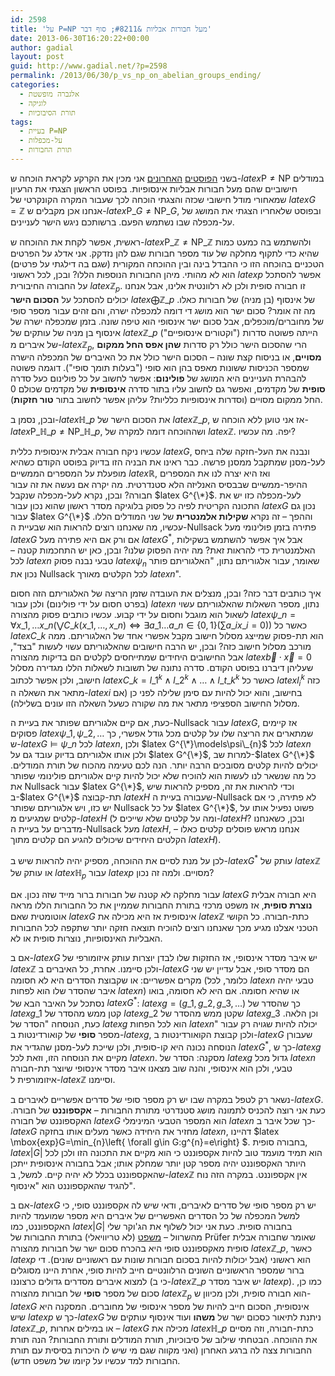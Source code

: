 ```yaml
---
id: 2598
title: 'על P=NP מעל חבורות אבליות &#8211; סוף דבר'
date: 2013-06-30T16:20:22+00:00
author: gadial
layout: post
guid: http://www.gadial.net/?p=2598
permalink: /2013/06/30/p_vs_np_on_abelian_groups_ending/
categories:
  - אלגברה מופשטת
  - לוגיקה
  - תורת הסיבוכיות
tags:
  - בעיית P=NP
  - על-מכפלות
  - תורת החבורות
---
```

בשני [הפוסטים](http://www.gadial.net/2013/06/15/p_vs_np_on_abelian_groups_intro/) [האחרונים](http://www.gadial.net/2013/06/21/ultrafilters_and_ultraproducts/) אני מכין את הקרקע לקראת הוכחה ש-$latex \mbox{P}\ne\mbox{NP}$ במודלים חישוביים שהם מעל חבורות אבליות אינסופיות. בפוסט הראשון הצגתי את הרעיון שמאחורי מודל חישובי שכזה והצגתי הוכחה לכך שעבור המקרה הקונקרטי של $latex G=\mathbb{Z}$ אנחנו אכן מקבלים ש-$latex \mbox{P}\_{G}\ne\mbox{NP}\_{G}$, ובפוסט שלאחריו הצגתי את המושג של על-מכפלה שבו נשתמש הפעם. ברשותכם ניגש הישר לעניינים.

ראשית, אפשר לקחת את ההוכחה ש-$latex \mbox{P}\_{\mathbb{Z}}\ne\mbox{NP}\_{\mathbb{Z}}$ ולהשתמש בה כמעט כמות שהיא כדי לתקוף מחלקה של עוד מספר חבורות שגם להן נזדקק. אני אדלג על הפרטים הטכניים בהוכחה הזו כי ההבדל בינה ובין ההוכחה המקורית (שגם בה דילגתי על פרטים) הוא לא מהותי. מיהן החבורות הנוספות הללו? ובכן, לכל ראשוני $latex p$ אפשר להסתכל על החבורה החיבורית $latex \mathbb{Z}_{p}$. זו חבורה סופית ולכן לא רלוונטית אלינו, אבל אנחנו יכולים להסתכל על **הסכום הישר** $latex \bigoplus\mathbb{Z}\_{p}$ של אינסוף (בן מניה) של חבורות כאלו. מה זה אומר? סכום ישר הוא מושג די דומה למכפלה ישרה, והם זהים עבור מספר סופי של מחוברים/מוכפלים, אבל סכום ישר אינסופי הוא טיפה שונה. בזמן שמכפלה ישרה של אינסוף בן מניה של עותקים של $latex \mathbb{Z}\_{p}$ הייתה פשוטה סדרות ("וקטורים אינסופיים") של איברים מ-$latex \mathbb{Z}_{p}$, הרי שהסכום הישר כולל רק סדרות **שהן אפס החל ממקום מסויים**, או בניסוח קצת שונה &#8211; הסכום הישר כולל את כל האיברים של המכפלה הישרה שמספר הכניסות ששונות מאפס בהן הוא סופי ("בעלות תומך סופי"). דוגמה פשוטה להבהרת העניינים היא המושג של **פולינום**: אפשר לחשוב על כל פולינום כעל סדרה **סופית** של מקדמים, ואפשר גם לחשוב עליו בתור סדרה **אינסופית** של מקדמים שכולם 0 החל ממקום מסויים (וסדרות אינסופיות כלליות? עליהן אפשר לחשוב בתור **טור חזקות**).

ובכן, נסמן ב-$latex \mathbb{H}\_{p}$ את הסכום הישר של $latex \mathbb{Z}\_{p}$, אז אני טוען ללא הוכחה ש-$latex \mbox{P}\_{\mathbb{H}\_{p}}\ne\mbox{NP}\_{\mathbb{H}\_{p}}$, ושההוכחה דומה למקרה של $latex \mathbb{Z}$. יפה. מה עכשיו?

עכשיו ניקח חבורה אבלית אינסופית כללית $latex G$, ונבנה את העל-חזקה שלה ביחס לעל-מסנן שמתקבל ממסנן פרשה. כבר ראינו את הבניה הזו בדיוק בפוסט הקודם כשהיא מופעלת על המספרים הממשיים $latex \mathbb{R}$, ואז היא יצרה לנו את המספרים ההיפר-ממשיים שבבסיס האנליזה הלא סטנדרטית. מה יקרה אם נעשה את זה עבור חבורה? ובכן, נקרא לעל-מכפלה שנקבל $latex G^{\*}$. לעל-מכפלה כזו יש את התכונה הקריטית לפיה כל פסוק בלוגיקה מסדר ראשון שהוא נכון עבור $latex G$ נכון גם עבור $latex G^{\*}$ וההפך &#8211; זה נקרא **שקילות אלמנטרית** של שני המודלים הללו. עכשיו, מה שאנחנו רוצים להראות הוא שבעיית ה-Nullsack פתירה בזמן פולינומי מעל $latex G$ אם ורק אם היא פתירה מעל $latex G^{*}$, אבל איך אפשר להשתמש בשקילות האלמנטרית כדי להראות זאת? מה יהיה הפסוק שלנו? ובכן, כאן יש התחכמות קטנה &#8211; לכל $latex n$ טבעי נבנה פסוק $latex \psi_{n}$ שאומר, עבור אלגוריתם נתון, "האלגוריתם פותר נכון את Nullsack לכל הקלטים מאורך $latex n$".

איך כותבים דבר כזה? ובכן, מנצלים את העובדה שזמן הריצה של האלגוריתם הזה חסום (בפרט חסום על ידי פולינום) ולכן עבור $latex n$ נתון, מספר השאלות שהאלגוריתם עשוי לשאול הוא מוגבל וחסום על ידי קבוע. עכשיו כותבים פסוק מהצורה $latex \psi\_{n}=\forall x\_{1},\dots x\_{n}\left(\bigvee C\_{k}\left(x\_{1},\dots,x\_{n}\right)\iff\exists a\_{1}\dots a\_{n}\in\left\{ 0,1\right\} \left(\sum a\_{i}x\_{i}=0\right)\right)$ כאשר כל $latex C\_{k}$ הוא תת-פסוק שמייצג מסלול חישוב מקבל אפשרי אחד של האלגוריתם. ממה מורכב מסלול חישוב כזה? ובכן, יש הרבה חישובים שהאלגוריתם עשוי לעשות "בצד", אבל החישובים היחידים שמתייחסים לקלטים הם בדיקות מהצורה $latex \vec{b}\cdot\vec{x}=0$ שעליהן דיברנו בפוסט הקודם. סדרה נתונה של תשובות לשאלות הללו מגדירה מסלול חישוב, ולכן אפשר לכתוב $latex C\_{k}=l\_{1}^{k}\wedge l\_{2}^{k}\wedge\dots\wedge l\_{t\_{k}}^{k}$ כאשר כל $latex l_{i}^{k}$ כזה מתאר את השאלה ה-$latex i$ בחישוב, והוא יכול להיות עם סימן שלילה לפני כן (אם מסלול החישוב הספציפי מתאר את מה שקורה כשעל השאלה הזו עונים בשלילה).

כעת, אם קיים אלגוריתם שפותר את בעיית ה-Nullsack עבור $latex G$, אז קיימים פסוקים $latex \psi\_{1},\psi\_{2},\dots$ שמתארים את הריצה שלו על קלטים מכל גודל אפשרי, כך ש-$latex G\models\psi\_{n}$ לכל $latex n$, ולכן $latex G^{\*}\models\psi\_{n}$ לכל $latex n$ ולכן אותו אלגוריתם בדיוק עובד גם על $latex G^{\*}$, למרות שב-$latex G^{\*}$ יכולים להיות קלטים מסובכים הרבה יותר. הנה לכם טעימה מהכוח של תורת המודלים. כל מה שנשאר לנו לעשות הוא להוכיח שלא יכול להיות קיים אלגוריתם פולינומי שפותר את Nullsack עבור $latex G^{\*}$, וכדי להראות את זה, מספיק להראות שיש ב-$latex G^{\*}$ תת-קבוצה $latex H$ שעבורה בעיית ה-Nullsack לא פתירה, כי אם יש כזו, ויש אלגוריתם שפותר Nullsack על כל $latex G^{\*}$, פשוט נפעיל אותו על קלטים שמגיעים מ-$latex H$ (ומה על קלטים שלא שייכים ל-$latex H$? ובכן, כשאנחנו מדברים על בעיית ה-Nullsack מעל $latex H$, אנחנו מראש פוסלים קלטים כאלו &#8211; הקלטים היחידים שיכולים להגיע הם קלטים מתוך $latex H$).

לכן על מנת לסיים את ההוכחה, מספיק יהיה להראות שיש ב-$latex G^{*}$ עותק של $latex \mathbb{Z}$ או עותק של $latex \mathbb{H}_{p}$ עבור $latex p$ מסויים. ולמה זה נכון?

עבור מחלקה לא קטנה של חבורות ברור מייד שזה נכון. אם $latex G$ היא חבורה אבלית **נוצרת סופית**, אז משפט מרכזי בתורת החבורות שממיין את כל החבורות הללו מראה אוטומטית שאם $latex G$ אינסופית אז היא מכילה את $latex \mathbb{Z}$ כתת-חבורה. כל הקושי הטכני אצלנו מגיע מכך שאנחנו רוצים להוכיח תוצאה חזקה יותר שתקפה לכל החבורות האבליות האינסופיות, נוצרות סופית או לא.

אם ב-$latex G$ יש איבר מסדר אינסופי, אז החזקות שלו לבדן יוצרות עותק איזומורפי של $latex \mathbb{Z}$ ולכן סיימנו. אחרת, כל האיברים ב-$latex G$ הם מסדר סופי, אבל עדיין יש שני מקרים אפשריים: או שקבוצת הסדרים היא לא חסומה (כלומר, לכל $latex n$ טבעי יהיה איבר שהסדר שלו הוא לפחות $latex n$) או שהיא חסומה. אם היא לא חסומה, בואו נסתכל על האיבר הבא של $latex G^{*}$: $latex g=\left(g\_{1},g\_{2},g\_{3},\dots\right)$ כך שהסדר של $latex g\_{1}$ קטן ממש מהסדר של $latex g\_{2}$ שקטן ממש מהסדר של $latex g\_{3}$ וכן הלאה. כעת, הנוסחה "הסדר של $latex g$ הוא לכל הפחות $latex n$" יכולה להיות שגויה רק עבור מספר **סופי** של קואורדינטות ב-$latex g$, ולכן קבוצת הקואורדינטות ב-$latex G$ שעבורן הנוסחה נכונה היא קו-סופית, ולכן שייכת לעל-מסנן שהגדיר את $latex G^{*}$, כך ש-$latex g$ מקיים את הנוסחה הזו, וזאת לכל $latex n$. מסקנה: הסדר של $latex g$ גדול מכל $latex n$ טבעי, ולכן הוא אינסופי, והנה שוב מצאנו איבר מסדר אינסופי שיוצר תת-חבורה איזומורפית ל-$latex \mathbb{Z}$ וסיימנו.

נשאר רק לטפל במקרה שבו יש רק מספר סופי של סדרים אפשריים לאיברים ב-$latex G$. כעת אני רוצה להכניס לתמונה מושג סטנדרטי מתורת החבורות &#8211; **אקספוננט** של חבורה. האקספוננט של חבורה $latex G$ הוא המספר הטבעי המינימלי $latex n$ כך שכל איבר ב-$latex G$ מחזיר את היחידה כאשר מעלים אותו בחזקה $latex n$, דהיינו $latex \mbox{exp}G=\min_{n}\left\{ \forall g\in G:g^{n}=e\right\} $. בחבורה סופית, $latex \left|G\right|$ הוא תמיד מועמד טוב להיות אקספוננט כי הוא מקיים את התכונה הזו ולכן לכל היותר האקספוננט יהיה מספר קטן יותר שמחלק אותו; אבל בחבורה אינסופית ייתכן שהאקספוננט בכלל לא יהיה קיים. למשל, ב-$latex \mathbb{Z}$ אין אקספוננט. במקרה הזה נוח להגיד שהאקספוננט הוא "אינסוף".

אם ב-$latex G$ יש רק מספר סופי של סדרים לאיברים, ודאי שיש לה אקספוננט סופי, כי למשל המכפלה של כל הסדרים האפשריים של איברים היא מספר שמועמד להיות האקספוננט, כמו $latex \left|G\right|$ בחבורה סופית. כעת אני יכול לשלוף את הג'וקר שלי מהשרוול &#8211; [משפט](http://en.wikipedia.org/wiki/Pr%C3%BCfer_theorems) (לא טריוויאלי) בתורת החבורות של Prüfer שאומר שחבורה אבלית סופית מאקספוננט סופי היא בהכרח סכום ישר של חבורות מהצורה $latex \mathbb{Z}\_{p}$, כאשר $latex p$ הוא ראשוני (אבל יכולות להיות בסכום חבורות שונות עם ראשוניים שונים). די ברור שמספר הראשוניים השונים הרלוונטיים חייב להיות סופי, אחרת היינו מסוגלים למצוא איברים מסדרים גדולים כרצוננו (כי ב-$latex \mathbb{Z}\_{p}$ יש איבר מסדר $latex p$). כמו כן, סכום של מספר **סופי** של חבורות מהצורה $latex \mathbb{Z}_{p}$ הוא חבורה סופית, ולכן מכיוון ש-$latex G$ אינסופית, הסכום חייב להיות של מספר אינסופי של מחוברים. המסקנה היא שיש $latex p$ כך ש-$latex G$ ניתנת לתיאור כסכום ישר של **משהו** ועוד אינסוף עותקים של $latex \mathbb{Z}\_{p}$, או במילים אחרות &#8211; $latex G$ מכילה את $latex \mathbb{H}\_{p}$ כתת-חבורה, וזה מסיים את ההוכחה. הבטחתי שילוב של סיבוכיות, תורת המודלים ותורת החבורות? הנה תורת החבורות צצה לה ברגע האחרון (ואני מקווה שגם מי שיש לו היכרות בסיסית עם תורת החבורות למד עכשיו על קיומו של משפט חדש).